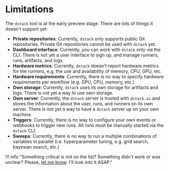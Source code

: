 # Limitations

The `dstack` tool is at the early preview stage. There are lots of things it doesn't support yet:

* **Private repositories**: Currently, `dstack` only supports public Git repositories. Private Git repositories
  cannot be used with `dstack` yet.
* **Dashboard interface**: Currently, you can work with `dstack` only via the CLI. There is not yet a user interface
  to sign up, and manage runners, runs, artifacts, and logs.
* **Hardware metrics**: Currently, `dstack` doesn't report hardware metrics for the runners, e.g. the use and
  availability of memory, CPU, GPU, etc.
* **Hardware requirements**: Currently, there is no way to specify hardware requirements per workflow (e.g. GPU, CPU,
  memory, etc.)
* **Own storage**: Currently, `dstack` uses its own storage for artifacts and logs. There is not yet
  a way to use own storage.
* **Own server**: Currently, the `dstack` server is hosted with `dstack.ai` and stores the information about
  the user, runs, and runners on its own server. There is not yet a way to have a `dstack` server up on your own
  machine.
* **Triggers**: Currently, there is no way to configure your own events or webhooks to trigger new runs. All runs must
  be manually started via the `dstack` CLI.
* **Sweeps**: Currently, there is no way to run a multiple combinations of variables in parallel (i.e. hyperparameter
  tuning, e.g. grid search, bayesian search, etc.)

!!! info "Something critical is not on the list? Something didn't work or was unclear? Please, [let me know](https://forms.gle/nhigiDm4FmjZdRkx5). I'll look into it ASAP."